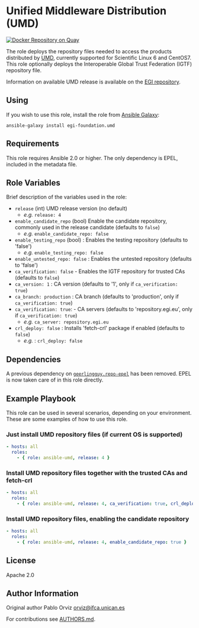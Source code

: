 # Unified Middleware Distribution (UMD)

[![Docker Repository on Quay](https://quay.io/repository/egi/umd4/status "Docker Repository on Quay")](https://quay.io/repository/egi/umd4)

The role deploys the repository files needed to access the products distributed
by [UMD](https://go.egi.eu/umd), currently supported for Scientific Linux 6 and
CentOS7. This role optionally deploys the Interoperable Global Trust Federation
(IGTF) repository file.

Information on available UMD release is available on the
[EGI repository](https://repository.egi.eu/).

## Using

If you wish to use this role, install the role from
[Ansible Galaxy](https://galaxy.ansible.com/EGI-Foundation/umd):

```
ansible-galaxy install egi-foundation.umd
```

## Requirements

This role requires Ansible 2.0 or higher. The only dependency is EPEL, included
in the metadata file.

## Role Variables

Brief description of the variables used in the role:

- `release` (int) UMD release version (no default)
  - _e.g._ `release: 4`
- `enable_candidate_repo` (bool) Enable the candidate repository, commonly used
  in the release candidate (defaults to `false`)
  - _e.g._ `enable_candidate_repo: false`
- `enable_testing_repo` (bool) : Enables the testing repository (defaults to
  'false')
  - _e.g._ `enable_testing_repo: false`
- `enable_untested_repo: false` : Enables the untested repository (defaults to
  'false')
- `ca_verification: false` - Enables the IGTF repository for trusted CAs
  (defaults to `false`)
- `ca_version: 1` : CA version (defaults to '1', only if
  `ca_verification: true`)
- `ca_branch: production` : CA branch (defaults to 'production', only if
  `ca_verification: true`)
- `ca_verification: true`: - CA servers (defaults to 'repository.egi.eu', only
  if `ca_verification: true`)
  - _e.g._ `ca_server: repository.egi.eu`
- `crl_deploy: false` : Installs 'fetch-crl' package if enabled (defaults to
  `false`)
  - _e.g._ : `crl_deploy: false`

## Dependencies

A previous dependency on
[`geerlingguy.repo-epel`](https://galaxy.ansible.com/geerlingguy/repo-epel) has
been removed. EPEL is now taken care of in this role directly.

## Example Playbook

This role can be used in several scenarios, depending on your environment. These
are some examples of how to use this role.

### Just install UMD repository files (if current OS is supported)

```yaml
- hosts: all
  roles:
    - { role: ansible-umd, release: 4 }
```

### Install UMD repository files together with the trusted CAs and fetch-crl

```yaml
- hosts: all
  roles:
    - { role: ansible-umd, release: 4, ca_verification: true, crl_deploy: true }
```

### Install UMD repository files, enabling the candidate repository

```yaml
- hosts: all
  roles:
    - { role: ansible-umd, release: 4, enable_candidate_repo: true }
```

## License

Apache 2.0

## Author Information

Original author Pablo Orviz <orviz@ifca.unican.es>

For contributions see [AUTHORS.md](AUTHORS.md).
